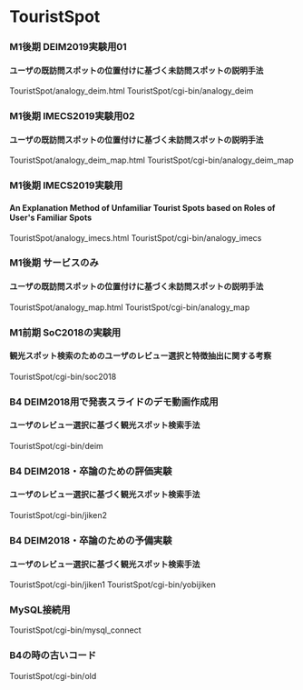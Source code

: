# TouristSpot

### M1後期 DEIM2019実験用01
#### ユーザの既訪問スポットの位置付けに基づく未訪問スポットの説明手法
TouristSpot/analogy_deim.html
TouristSpot/cgi-bin/analogy_deim

### M1後期 IMECS2019実験用02
#### ユーザの既訪問スポットの位置付けに基づく未訪問スポットの説明手法
TouristSpot/analogy_deim_map.html
TouristSpot/cgi-bin/analogy_deim_map

### M1後期 IMECS2019実験用
#### An Explanation Method of Unfamiliar Tourist Spots based on Roles of User's Familiar Spots
TouristSpot/analogy_imecs.html
TouristSpot/cgi-bin/analogy_imecs

### M1後期 サービスのみ
#### ユーザの既訪問スポットの位置付けに基づく未訪問スポットの説明手法
TouristSpot/analogy_map.html
TouristSpot/cgi-bin/analogy_map

### M1前期 SoC2018の実験用
#### 観光スポット検索のためのユーザのレビュー選択と特徴抽出に関する考察
TouristSpot/cgi-bin/soc2018

### B4 DEIM2018用で発表スライドのデモ動画作成用
#### ユーザのレビュー選択に基づく観光スポット検索手法
TouristSpot/cgi-bin/deim

### B4 DEIM2018・卒論のための評価実験
#### ユーザのレビュー選択に基づく観光スポット検索手法
TouristSpot/cgi-bin/jiken2

### B4 DEIM2018・卒論のための予備実験
#### ユーザのレビュー選択に基づく観光スポット検索手法
TouristSpot/cgi-bin/jiken1
TouristSpot/cgi-bin/yobijiken

### MySQL接続用
TouristSpot/cgi-bin/mysql_connect

### B4の時の古いコード
TouristSpot/cgi-bin/old
